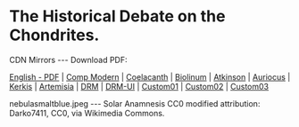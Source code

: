# The Historical Debate on the Chondrites.

CDN Mirrors --- Download PDF:

[English - PDF](https://cdn.solaranamnesis.com/organic_theory_collection_english_PDFlaTex.pdf) | [Comp Modern](https://cdn.solaranamnesis.com/OttoHahn/organic_theory_collection_english-compmodern.pdf) | [Coelacanth](https://cdn.solaranamnesis.com/OttoHahn/organic_theory_collection_english-coelacanth.pdf) | [Biolinum](https://cdn.solaranamnesis.com/OttoHahn/organic_theory_collection_english-biolinum.pdf) | [Atkinson](https://cdn.solaranamnesis.com/OttoHahn/organic_theory_collection_english_atkinson.pdf) | [Auriocus](https://cdn.solaranamnesis.com/OttoHahn/organic_theory_collection_english_aurical.pdf) | [Kerkis](https://cdn.solaranamnesis.com/OttoHahn/organic_theory_collection_english-kerkis.pdf) | [Artemisia](https://cdn.solaranamnesis.com/OttoHahn/organic_theory_collection_english-artemisia.pdf) | [DRM](https://cdn.solaranamnesis.com/OttoHahn/organic_theory_collection_english-drm.pdf) | [DRM-UI](https://cdn.solaranamnesis.com/OttoHahn/organic_theory_collection_english-drm-ui.pdf) | [Custom01](https://cdn.solaranamnesis.com/OttoHahn/organic_theory_collection_english-custom-1.pdf) | [Custom02](https://cdn.solaranamnesis.com/OttoHahn/organic_theory_collection_english-custom-2.pdf) | [Custom03](https://cdn.solaranamnesis.com/OttoHahn/organic_theory_collection_english-custom-3.pdf)  

nebulasmaltblue.jpeg --- Solar Anamnesis CC0 modified attribution: Darko7411, CC0, via Wikimedia Commons.
